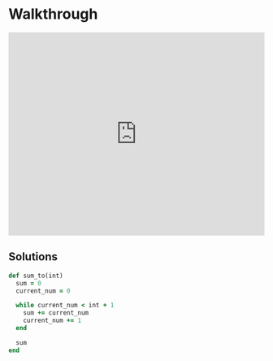 # Walkthrough

<iframe src="https://player.vimeo.com/video/194120152?rel=0&autoplay=1" width="100%" height="400px" frameborder="0" webkitallowfullscreen="" mozallowfullscreen="" allowfullscreen="" style="line-height: 1.6em;" rel="line-height: 1.6em;"></iframe>


## Solutions

```ruby
def sum_to(int)
  sum = 0
  current_num = 0

  while current_num < int + 1
    sum += current_num
    current_num += 1
  end

  sum
end
```
